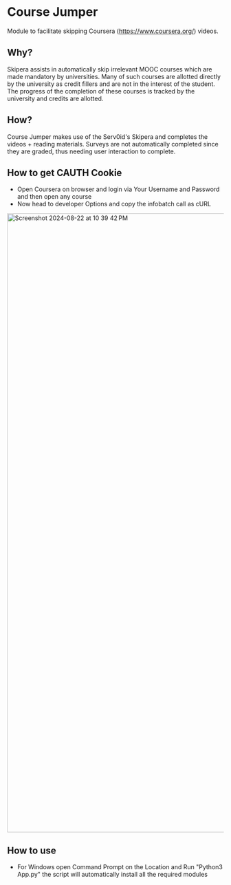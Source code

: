 # Course Jumper
Module to facilitate skipping Coursera (https://www.coursera.org/) videos.

## Why?
Skipera assists in automatically skip irrelevant MOOC courses which are made mandatory by universities. 
Many of such courses are allotted directly by the university as credit fillers and are not in the interest of the student. The progress of the completion of these courses is tracked by the university and credits are allotted.

## How?
Course Jumper makes use of the Serv0id's Skipera and completes the videos + reading materials.
Surveys are not automatically completed since they are graded, thus needing user interaction to complete.

## How to get CAUTH Cookie
* Open Coursera on browser and login via Your Username and Password and then open any course
* Now head to developer Options and copy the infobatch call as cURL
  
<img width="1440" alt="Screenshot 2024-08-22 at 10 39 42 PM" src="https://github.com/user-attachments/assets/148d358c-0aef-4cf2-8e65-54f7e00d36fa">




## How to use
* For Windows open Command Prompt on the Location and Run "Python3 App.py" the script will automatically install all the required modules
 
